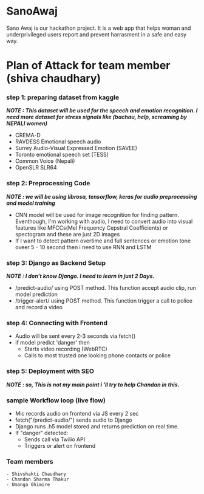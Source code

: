 # SanoAwaj
Sano Awaj is our hackathon project. It is a web app that helps woman and underprivileged users report and prevent harrasment in a safe and easy way.

# Plan of Attack for team member (shiva chaudhary)
### step 1: preparing dataset from kaggle
***NOTE : This dataset will be used for the speech and emotion recognition. I need more dataset for stress signals like (bachau, help, screaming by ***NEPALI*** women)***
- CREMA-D
- RAVDESS Emotional speech audio
- Surrey Audio-Visual Expressed Emotion (SAVEE)
- Toronto emotional speech set (TESS)
- Common Voice (Nepali) 
- OpenSLR SLR64

### step 2: Preprocessing Code 
***NOTE : we will be using librosa, tensorflow, keras for audio preprocessing and model training***
- CNN model will be used for image recognition for finding pattern. Eventhough, I'm working with audio, I need to convert audio into visual features like MFCCs(Mel Frequency Cepstral Coefficients) or spectogram and these are just 2D images
- If I want to detect pattern overtime and full sentences or emotion tone oveer 5 - 10 second then i need to use RNN and LSTM

### step 3: Django as Backend Setup
***NOTE : I don't know Django. I need to learn in just ***2 Days***.*** 
- /predict-audio/ using POST method. This function accept audio clip, run model prediction
- /trigger-alert/ using POST method. This function trigger a call to police and record a video 

### step 4: Connecting with Frontend
- Audio will be sent every 2-3 seconds via fetch()
- if model predict 'danger' then 
  - Starts video recording (WebRTC)
  - Calls to most trusted one looking phone contacts or police

### step 5: Deployment with SEO
***NOTE : so, This is not my main point i 'll try to help Chandan in this.***

### sample Workflow loop (live flow)
- Mic records audio on frontend via JS every 2 sec
- fetch("/predict-audio/") sends audio to Django
- Django runs .h5 model stored and returns prediction on real time.
- If "danger" detected:
  - Sends call via Twilio API
  - Triggers or alert on frontend

### Team members 
``` 
- Shivshakti Chaudhary
- Chandan Sharma Thakur 
- Umanga Ghimire
```